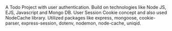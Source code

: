 A Todo Project with user authentication. Build on technologies like Node JS, EJS, Javascript and Mongo DB.
User Session Cookie concept and also used NodeCache library.
Utilized packages like express, mongoose, cookie-parser, express-session, dotenv, nodemon, node-cache, uniqid.
